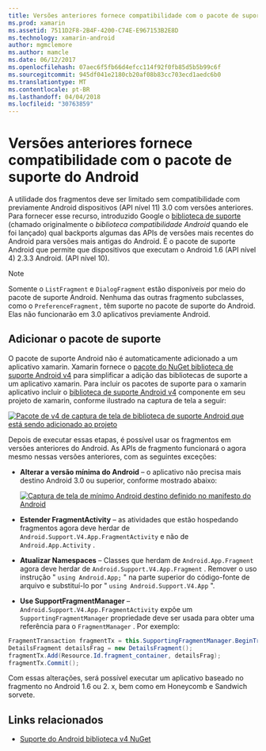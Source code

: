 ```yaml
---
title: Versões anteriores fornece compatibilidade com o pacote de suporte do Android
ms.prod: xamarin
ms.assetid: 7511D2F8-2B4F-4200-C74E-E967153B2E8D
ms.technology: xamarin-android
author: mgmclemore
ms.author: mamcle
ms.date: 06/12/2017
ms.openlocfilehash: 07aec6f5fb66d4efcc114f92f0fb85d5b5b99c6f
ms.sourcegitcommit: 945df041e2180cb20af08b83cc703ecd1aedc6b0
ms.translationtype: MT
ms.contentlocale: pt-BR
ms.lasthandoff: 04/04/2018
ms.locfileid: "30763859"
---
```

# <a name="providing-backwards-compatibility-with-the-android-support-package"></a>Versões anteriores fornece compatibilidade com o pacote de suporte do Android

A utilidade dos fragmentos deve ser limitado sem compatibilidade com previamente Android dispositivos (API nível 11) 3.0 com versões anteriores. Para fornecer esse recurso, introduzido Google o [biblioteca de suporte](http://developer.android.com/sdk/compatibility-library.html) (chamado originalmente o *biblioteca compatibilidade Android* quando ele foi lançado) qual backports algumas das APIs de versões mais recentes do Android para versões mais antigas do Android. É o pacote de suporte Android que permite que dispositivos que executam o Android 1.6 (API nível 4) 2.3.3 Android. (API nível 10).

> [!NOTE]
> Somente o `ListFragment` e `DialogFragment` estão disponíveis por meio do pacote de suporte Android. Nenhuma das outras fragmento subclasses, como o `PreferenceFragment,` têm suporte no pacote de suporte do Android. Elas não funcionarão em 3.0 aplicativos previamente Android. 


## <a name="adding-the-support-package"></a>Adicionar o pacote de suporte

O pacote de suporte Android não é automaticamente adicionado a um aplicativo xamarin. Xamarin fornece o [pacote do NuGet biblioteca de suporte Android v4](https://www.nuget.org/packages/Xamarin.Android.Support.v4/) para simplificar a adição das bibliotecas de suporte a um aplicativo xamarin. Para incluir os pacotes de suporte para o xamarin aplicativo incluir o [biblioteca de suporte Android v4](https://www.nuget.org/packages/Xamarin.Android.Support.v4/) componente em seu projeto de xamarin, conforme ilustrado na captura de tela a seguir: 

[![Pacote de v4 de captura de tela de biblioteca de suporte Android que está sendo adicionado ao projeto](providing-backwards-compatibility-images/02-sml.png)](providing-backwards-compatibility-images/02.png#lightbox)

Depois de executar essas etapas, é possível usar os fragmentos em versões anteriores do Android. As APIs de fragmento funcionará o agora mesmo nessas versões anteriores, com as seguintes exceções: 

-   **Alterar a versão mínima do Android** &ndash; o aplicativo não precisa mais destino Android 3.0 ou superior, conforme mostrado abaixo: 

    [![Captura de tela de mínimo Android destino definido no manifesto do Android](providing-backwards-compatibility-images/03-sml.png)](providing-backwards-compatibility-images/03.png#lightbox)

-   **Estender FragmentActivity** &ndash; as atividades que estão hospedando fragmentos agora deve herdar de `Android.Support.V4.App.FragmentActivity` e não de `Android.App.Activity` . 

-   **Atualizar Namespaces** &ndash; Classes que herdam de `Android.App.Fragment` agora deve herdar de `Android.Support.V4.App.Fragment` . Remover o uso instrução " `using Android.App;` " na parte superior do código-fonte de arquivo e substituí-lo por " `using Android.Support.V4.App` ". 

-   **Use SupportFragmentManager** &ndash; `Android.Support.V4.App.FragmentActivity` expõe um `SupportingFragmentManager` propriedade deve ser usada para obter uma referência para o `FragmentManager` . Por exemplo: 

```csharp
FragmentTransaction fragmentTx = this.SupportingFragmentManager.BeginTransaction();
DetailsFragment detailsFrag = new DetailsFragment();
fragmentTx.Add(Resource.Id.fragment_container, detailsFrag);
fragmentTx.Commit();
```

Com essas alterações, será possível executar um aplicativo baseado no fragmento no Android 1.6 ou 2. x, bem como em Honeycomb e Sandwich sorvete. 


## <a name="related-links"></a>Links relacionados

- [Suporte do Android biblioteca v4 NuGet](https://www.nuget.org/packages/Xamarin.Android.Support.v4/)
